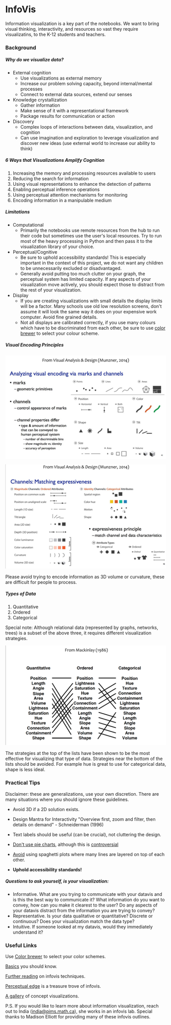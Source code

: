 # InfoVis

Information visualization is a key part of the notebooks. We want to bring visual thinking, interactivity, and resources so vast they require visualizatins, to the K-12 students and teachers. 

### Background

##### Why do we visualize data?
+ External cognition
    + Use visualizations as external memory
    + Increase our problem solving capacity, beyond internal/mental processes
    + Connect to external data sources, extend our senses
+ Knowledge crystallization
    + Gather information
    + Make sense of it with a representational framework
    + Package results for communication or action
+ Discovery
    + Complex loops of interactions between data, visualization, and cognition
    + Can use imagination and exploration to leverage visualization and discover new ideas (use external world to increase our ability to think)


##### 6 Ways that Visualizations Amplify Cognition
1. Increasing the memory and processing resources available to users
2. Reducing the search for information
3. Using visual representations to enhance the detection of patterns
4. Enabling perceptual inference operations
5. Using perceptual attention mechanisms for monitoring
6. Encoding information in a manipulable medium

##### Limitations
+ Computational
    + Primarily the notebooks use remote resources from the hub to run their code but sometimes use the user's local resources. Try to run most of the heavy processing in Python and then pass it to the visualization library of your choice. 
+ Perceptual/Cognitive
    + Be sure to uphold accessibility standards! This is especially important in the context of this project, we do not want any children to be unnecessarily excluded or disadvantaged.
    + Generally avoid putting too much clutter on your graph, the perceptual system has limited capacity. If any aspects of your visualization move actively, you should expect those to distract from the rest of your visualization.
+ Display
    + If you are creating visualizations with small details the display limits will be a factor. Many schools use old low resolution screens, don't assume it will look the same way it does on your expensive work computer. Avoid fine grained details.
    + Not all displays are calibrated correctly, if you use many colours which have to be discriminated from each other, be sure to use [color brewer](http://colorbrewer2.org) to select your colour scheme.

##### Visual Encoding Principles
![Analyzing visual Encoding Via Marks and Channels](images/AnalyzingVisualEncoding.jpeg)

![Channels, Matching Expressiveness](images/ChannelsMatchingExpressiveness.jpeg)

Please avoid trying to encode information as 3D volume or curvature, these are difficult for people to process.

##### Types of Data
1. Quantitative
2. Ordered 
3. Categorical

Special note: Although relational data (represented by graphs, networks, trees) is a subset of the above three, it requires different visualization strategies.

![Types of Data](images/Order.jpeg)

The strategies at the top of the lists have been shown to be the most effective for visualizing that type of data. Strategies near the bottom of the lists should be avoided. For example hue is great to use for categorical data, shape is less ideal. 

### Practical Tips
Disclaimer: these are generalizations, use your own discretion. There are many situations where you should ignore these guidelines.

+ Avoid 3D if a 2D solution exists.

+ Design Mantra for Interactivity
"Overview first, zoom and filter, then details on demand" - Schneiderman (1996)

+ Text labels should be useful (can be crucial), not cluttering the design.

+ [Don't use pie charts](https://blog.funnel.io/why-we-dont-use-pie-charts-and-some-tips-on-better-data-visualizations), although this is [controversial](https://eagereyes.org/pie-charts)

+ [Avoid](https://python-graph-gallery.com/125-small-multiples-for-line-chart/) using spaghetti plots where many lines are layered on top of each other.

+ **Uphold accessibility standards!** 

##### Questions to ask yourself, is your visualization:
+ Informative. What are you trying to communicate with your datavis and is this the best way to communicate it? What information do you want to convey, how can you make it clearest to the user? Do any aspects of your datavis distract from the information you are trying to convey?
+ Representative. Is your data qualitative or quantitative? Discrete or continuous? Does your visualization match the data type?
+ Intuitive. If someone looked at my datavis, would they immediately understand it?

### Useful Links
Use [Color brewer](http://colorbrewer2.org) to select your color schemes.

[Basics](https://eagereyes.org/section/basics) you should know.

[Further reading](https://eagereyes.org/section/techniques) on infovis techniques.

[Perceptual edge](http://www.perceptualedge.com/) is a treasure trove of infovis.

[A gallery](http://conceptviz.github.io/#/e30=) of concept visualizations.

P.S. If you would like to learn more about information visualization, reach out to India (india@pims.math.ca), she works in an infovis lab. Special thanks to Madison Elliott for providing many of these infovis outlines.
